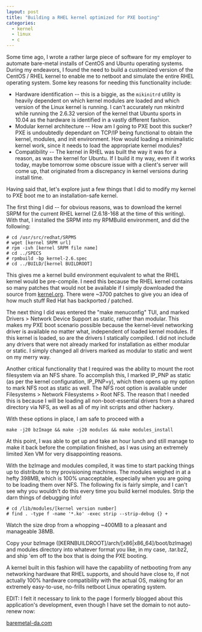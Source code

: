 ```yaml
---
layout: post
title: "Building a RHEL kernel optimized for PXE booting"
categories:
  - kernel
  - linux
  - c
---
```


Some time ago, I wrote a rather large piece of software for my employer to automate
bare-metal installs of CentOS and Ubuntu operating systems. During my endeavors, I
found the need to build a customized version of the CentOS / RHEL kernel to enable me
to netboot and simulate the entire RHEL operating system. Some key reasons for needing
this functionality include:

* Hardware identification -- this is a biggie, as the `mikinitrd` utility is heavily
  dependent on which kernel modules are loaded and which version of the Linux kernel is
  running. I can't accurately run mkinitrd while running the 2.6.32 version of the
  kernel that Ubuntu sports in 10.04 as the hardware is identified in a vastly different
  fashion.
* Modular kernel architecture -- How am I going to PXE boot this sucker? PXE is undoubtedly
  dependant on TCP/IP being functional to obtain the kernel, modules, and init environment.
  How would loading a minimalistic kernel work, since it needs to load the appropriate
  kernel modules?
* Compatibility -- The kernel in RHEL was built the way it was for a reason, as was the
  kernel for Ubuntu. If I build it my way, even if it works today, maybe tomorrow some obscure
  issue with a client's server will come up, that originated from a discrepancy in kernel
  versions during install time.

Having said that, let's explore just a few things that I did to modify my kernel to PXE boot
me to an installation-safe kernel.

The first thing I did -- for obvious reasons, was to download the kernel SRPM for the current
RHEL kernel (2.6.18-168 at the time of this writing). With that, I installed the SRPM into
my RPMBuild environment, and did the following:

```
# cd /usr/src/redhat/SRPMS
# wget [kernel SRPM url]
# rpm -ivh [kernel SRPM file name]
# cd ../SPECS
# rpmbuild -bp kernel-2.6.spec
# cd ../BUILD/[kernel BUILDROOT]
```

This gives me a kernel build environment equivalent to what the RHEL kernel would be pre-compile.
I need this because the RHEL kernel contains so many patches that would not be available if I
simply downloaded the source from [kernel.org](http://www.kernel.org). There were ~3700 patches
to give you an idea of how much stuff Red Hat has backported / patched.

The next thing I did was entered the "make menuconfig" TUI, and marked Drivers > Network Device
Support as static, rather than modular. This makes my PXE boot scenario possible because the
kernel-level networking driver is available no matter what, independent of loaded kernel modules.
If this kernel is loaded, so are the drivers I statically compiled. I did not include any drivers
that were not already marked for installation as either modular or static. I simply changed all
drivers marked as modular to static and went on my merry way.

Another critical functionality that I required was the ability to mount the root filesystem via an
NFS share. To accomplish this, I marked IP_PNP as static (as per the kernel configuration, IP_PNP=y),
which then opens up my option to mark NFS root as static as well. The NFS root option is available
under Filesystems > Network Filesystems > Root NFS. The reason that I needed this is because I will
be loading all non-boot-essential drivers from a shared directory via NFS, as well as all of my
init scripts and other hackery.

With these options in place, I am safe to proceed with a

```
make -j20 bzImage && make -j20 modules && make modules_install
```

At this point, I was able to get up and take an hour lunch and still manage to make it back before
the compilation finished, as I was using an extremely limited Xen VM for very disappointing reasons.

With the bzImage and modules compiled, it was time to start packing things up to distribute to my
provisioning machines. The modules weighed in at a hefty 398MB, which is 100% unacceptable,
especially when you are going to be loading them over NFS. The following fix is fairly simple, and
I can't see why you wouldn't do this every time you build kernel modules. Strip the darn things of
debugging info!

```
# cd /lib/modules/[kernel version number]
# find . -type f -name '*.ko' -exec strip --strip-debug {} +
```

Watch the size drop from a whopping ~400MB to a pleasant and manageable 38MB.

Copy your bzImage ([KERNBUILDROOT]/arch/[x86|x86_64]/boot/bzImage) and modules directory into whatever
format you like, in my case, .tar.bz2, and ship 'em off to the box that is doing the PXE booting.

A kernel built in this fashion will have the capability of netbooting from any networking hardware
that RHEL supports, and should have close to, if not actually 100% hardware compatibility with the actual
OS, making for an extremely easy-to-use, no-frills netboot Linux operating system.

EDIT: I felt it necessary to link to the page I formerly blogged about this application's development,
even though I have set the domain to not auto-renew now:

[baremetal-da.com](http://www.baremetal-da.com)
